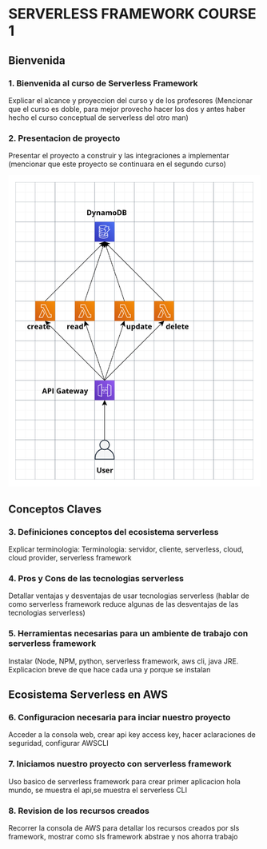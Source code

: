 # SERVERLESS FRAMEWORK COURSE 1

## Bienvenida

### 1. Bienvenida al curso de Serverless Framework

Explicar el alcance y proyeccion del curso y de los profesores (Mencionar que el curso es doble, para mejor provecho hacer los dos y antes haber hecho el curso conceptual de serverless del otro man)

### 2. Presentacion de proyecto

Presentar el proyecto a construir y las integraciones a implementar (mencionar que este proyecto se continuara en el segundo curso)

![proyecto del curso v1 sls app](./proyectocurso1.png)

## Conceptos Claves

### 3. Definiciones conceptos del ecosistema serverless

Explicar terminologia: Terminologia: servidor, cliente, serverless, cloud, cloud provider, serverless framework


### 4. Pros y Cons de las tecnologias serverless

Detallar ventajas y desventajas de usar tecnologias serverless (hablar de como serverless framework reduce algunas de las desventajas de las tecnologias serverless)

### 5. Herramientas necesarias para un ambiente de trabajo con serverless framework

Instalar (Node, NPM, python, serverless framework, aws cli, java JRE. Explicacion breve de que hace cada una y porque se instalan

## Ecosistema Serverless en AWS

### 6. Configuracion necesaria para inciar nuestro proyecto

Acceder a la consola web, crear api key access key, hacer aclaraciones de seguridad, configurar AWSCLI

### 7. Iniciamos nuestro proyecto con serverless framework

Uso basico de serverless framework para crear primer aplicacion hola mundo, se muestra el api,se muestra el serverless CLI

### 8. Revision de los recursos creados

Recorrer la consola de AWS para detallar los recursos creados por sls framework, mostrar como sls framework abstrae y nos ahorra trabajo